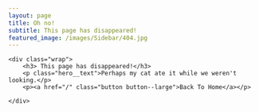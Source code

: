 ```yaml
---
layout: page
title: Oh no!
subtitle: This page has disappeared!
featured_image: /images/Sidebar/404.jpg
---
```



<section class="blog single">

	<div class="wrap">
		<h3> This page has disappeared!</h3>
		<p class="hero__text">Perhaps my cat ate it while we weren't looking.</p>
		<p><a href="/" class="button button--large">Back To Home</a></p>

	</div>

</section>
